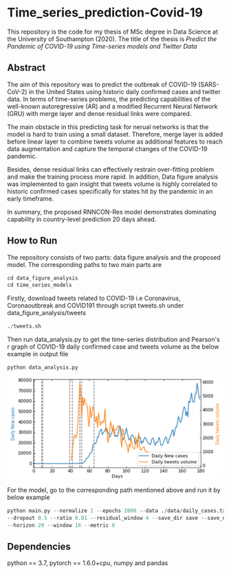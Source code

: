 # Time_series_prediction-Covid-19
This repository is the code for my thesis of MSc degree in Data Science at the University of Southampton (2020). The title of the thesis is _Predict the Pandemic of COVID-19 using Time-series models and Twitter Data_ 

## Abstract
The aim of this repository was to predict the outbreak of COVID-19 (SARS-CoV-2) in the United States using historic daily confirmed cases and twitter data. In terms of time-series problems, the predicting capabilities of the well-known autoregressive (AR) and a modified Recurrent Neural Network (GRU) with merge layer and dense residual links were compared. 

The main obstacle in this predicting task for nerual networks is that the model is hard to train using a small dataset. Therefore, merge layer is added before linear layer to combine tweets volume as additional features to reach data augmentation and capture the temporal changes of the COVID-19 pandemic. 

Besides, dense residual links can effectively restrain over-fitting problem and make the training process more rapid. In addition, Data figure analysis was implemented to gain insight that tweets volume is highly correlated to historic confirmed cases specifically for states hit by the pandemic in an early timeframe. 

In summary, the proposed RNNCON-Res model demonstrates dominating capability in country-level prediction 20 days ahead. 

## How to Run
The repository consists of two parts: data figure analysis and the proposed model. The corresponding paths to two main parts are
```python
cd data_figure_analysis
cd time_series_models
```
Firstly, download tweets related to COVID-19 i.e Coronavirus, Coronaoutbreak and COVID191 through script tweets.sh under data_figure_analysis/tweets
```python
./tweets.sh
```

Then run data_analysis.py to get the time-series distribution and Pearson's r graph of COVID-19 daily confirmed case and tweets volume as the below example in output file
```python
python data_analysis.py
```
<div align=center><img src="data_figure_analysis/output/USA.png" width="500"></div>

For the model, go to the corresponding path mentioned above and run it by below example  
```python
python main.py --normalize 1 --epochs 2000 --data ./data/daily_cases.txt --tweets ./data/tweets_cases.txt --model RNNCON_Res \
--dropout 0.5 --ratio 0.01 --residual_window 4 --save_dir save --save_name rnncon_res.w-16.h-20.ratio.0.01.hw-4.pt \
--horizon 20 --window 16 --metric 0
```

## Dependencies
python == 3.7, pytorch == 1.6.0+cpu, numpy and pandas
